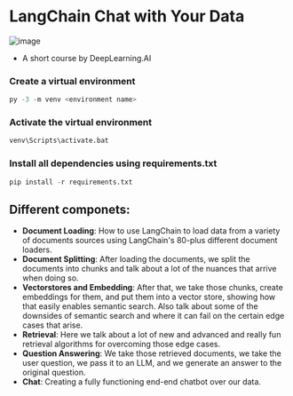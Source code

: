 # LangChain Chat with Your Data

![image](https://github.com/imkushwaha/LangChain_Chat_with_Your_Data/assets/72372136/a29c95ee-ba3d-40e9-aeb2-eaa922173c3a)


- A short course by DeepLearning.AI


### Create a virtual environment
```python
py -3 -m venv <environment name>
```

### Activate the virtual environment
```bash
venv\Scripts\activate.bat
```

### Install all dependencies using requirements.txt
```python
pip install -r requirements.txt
```

## Different componets:

- **Document Loading**: How to use LangChain to load data from a variety of documents sources using LangChain's 80-plus different document loaders.
- **Document Splitting**: After loading the documents, we split the documents into chunks and talk about a lot of the nuances that arrive when doing so.
- **Vectorstores and Embedding**: After that, we take those chunks, create embeddings for them, and put them into a vector store, showing how that easily enables semantic search. Also talk about some of the downsides of semantic search and where it can fail on the certain edge cases that arise.
- **Retrieval**: Here we talk about a lot of new and advanced and really fun retrieval algorithms for overcoming those edge cases.
- **Question Answering**: We take those retrieved documents, we take the user question, we pass it to an LLM, and we generate an answer to the original question.
- **Chat**: Creating a fully functioning end-end chatbot over our data.
